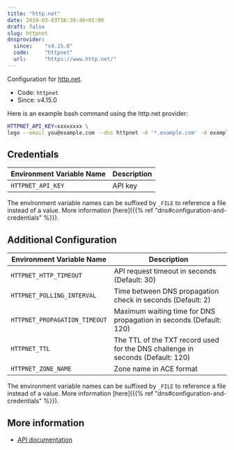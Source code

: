 ```yaml
---
title: "http.net"
date: 2019-03-03T16:39:46+01:00
draft: false
slug: httpnet
dnsprovider:
  since:    "v4.15.0"
  code:     "httpnet"
  url:      "https://www.http.net/"
---
```


<!-- THIS DOCUMENTATION IS AUTO-GENERATED. PLEASE DO NOT EDIT. -->
<!-- providers/dns/httpnet/httpnet.toml -->
<!-- THIS DOCUMENTATION IS AUTO-GENERATED. PLEASE DO NOT EDIT. -->


Configuration for [http.net](https://www.http.net/).


<!--more-->

- Code: `httpnet`
- Since: v4.15.0


Here is an example bash command using the http.net provider:

```bash
HTTPNET_API_KEY=xxxxxxxx \
lego --email you@example.com --dns httpnet -d '*.example.com' -d example.com run
```




## Credentials

| Environment Variable Name | Description |
|-----------------------|-------------|
| `HTTPNET_API_KEY` | API key |

The environment variable names can be suffixed by `_FILE` to reference a file instead of a value.
More information [here]({{% ref "dns#configuration-and-credentials" %}}).


## Additional Configuration

| Environment Variable Name | Description |
|--------------------------------|-------------|
| `HTTPNET_HTTP_TIMEOUT` | API request timeout in seconds (Default: 30) |
| `HTTPNET_POLLING_INTERVAL` | Time between DNS propagation check in seconds (Default: 2) |
| `HTTPNET_PROPAGATION_TIMEOUT` | Maximum waiting time for DNS propagation in seconds (Default: 120) |
| `HTTPNET_TTL` | The TTL of the TXT record used for the DNS challenge in seconds (Default: 120) |
| `HTTPNET_ZONE_NAME` | Zone name in ACE format |

The environment variable names can be suffixed by `_FILE` to reference a file instead of a value.
More information [here]({{% ref "dns#configuration-and-credentials" %}}).




## More information

- [API documentation](https://www.http.net/docs/api/#dns)

<!-- THIS DOCUMENTATION IS AUTO-GENERATED. PLEASE DO NOT EDIT. -->
<!-- providers/dns/httpnet/httpnet.toml -->
<!-- THIS DOCUMENTATION IS AUTO-GENERATED. PLEASE DO NOT EDIT. -->
